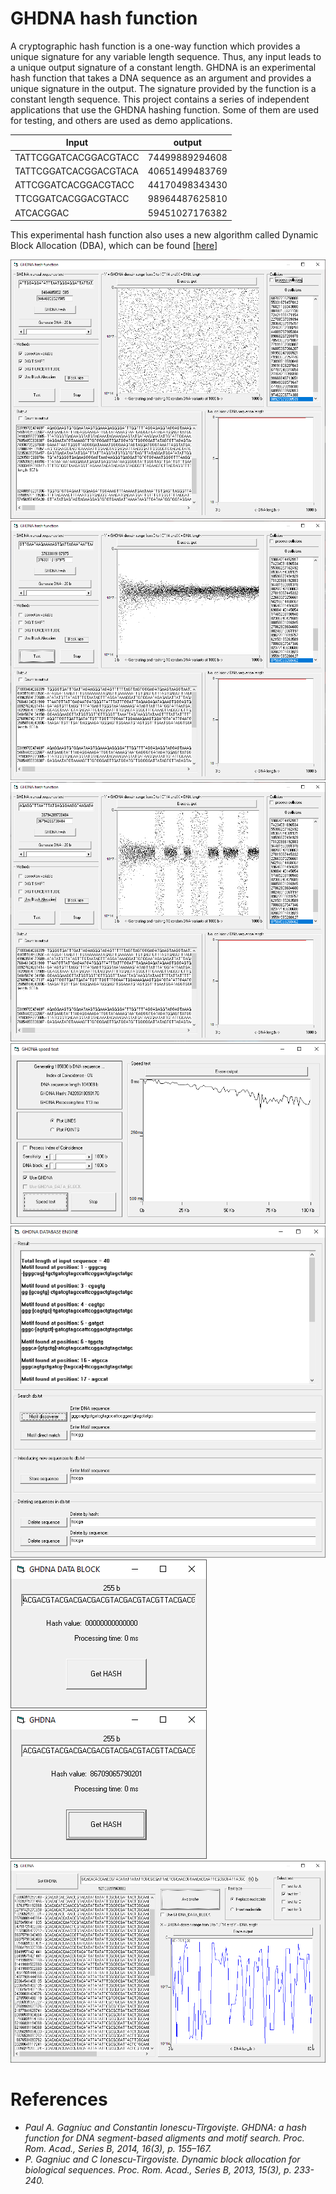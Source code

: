 # GHDNA hash function


A cryptographic hash function is a one-way function which provides a unique signature for any variable length sequence. Thus, any input leads to a unique output signature of a constant length. GHDNA is an experimental hash function that takes a DNA sequence as an argument and provides a unique signature in the output. The signature provided by the function is a constant length sequence. This project contains a series of independent applications that use the GHDNA hashing function. Some of them are used for testing, and others are used as demo applications.


| Input  | output |
| ------------- | ------------- |
| TATTCGGATCACGGACGTACC  | 74499889294608  |
| TATTCGGATCACGGACGTACA  | 40651499483769  |
| ATTCGGATCACGGACGTACC   | 44170498343430  |
| TTCGGATCACGGACGTACC    | 98964487625810  |
| ATCACGGAC              | 59451027176382  |

This experimental hash function also uses a new algorithm called Dynamic Block Allocation (DBA), which can be found [[here](https://github.com/Gagniuc/Dynamic-Block-Allocation-algorithm)]

<kbd><img src="https://github.com/Gagniuc/GHDNA-hash-function/blob/main/img/1.png?raw=true" /></kbd>
<kbd><img src="https://github.com/Gagniuc/GHDNA-hash-function/blob/main/img/2.png?raw=true" /></kbd>
<kbd><img src="https://github.com/Gagniuc/GHDNA-hash-function/blob/main/img/3.png?raw=true" /></kbd>
<kbd><img src="https://github.com/Gagniuc/GHDNA-hash-function/blob/main/img/4.png?raw=true" /></kbd>
<kbd><img src="https://github.com/Gagniuc/GHDNA-hash-function/blob/main/img/5.png?raw=true" /></kbd>
<kbd><img src="https://github.com/Gagniuc/GHDNA-hash-function/blob/main/img/6.png?raw=true" /></kbd>
<kbd><img src="https://github.com/Gagniuc/GHDNA-hash-function/blob/main/img/7.png?raw=true" /></kbd>
<kbd><img src="https://github.com/Gagniuc/GHDNA-hash-function/blob/main/img/8.png?raw=true" /></kbd>

# References

- <i>Paul A. Gagniuc and Constantin Ionescu-Tîrgovişte. GHDNA: a hash function for DNA segment-based aligments and motif search. Proc. Rom. Acad., Series B, 2014, 16(3), p. 155–167.</i>
- <i>P. Gagniuc and C Ionescu-Tirgoviste. Dynamic block allocation for biological sequences. Proc. Rom. Acad., Series B, 2013, 15(3), p. 233-240.</i> 
